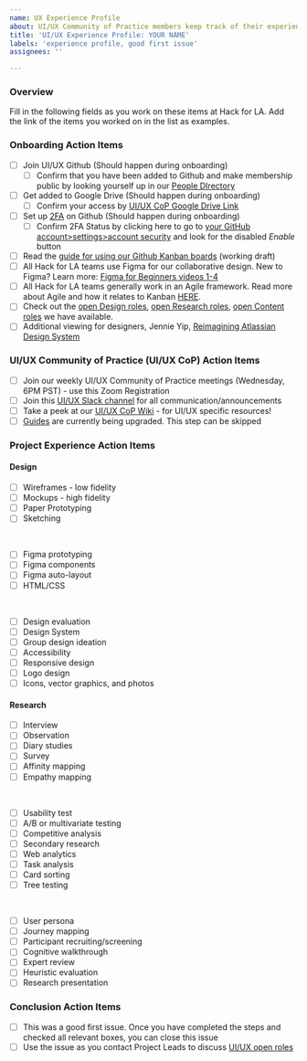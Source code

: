 ```yaml
---
name: UX Experience Profile
about: UI/UX Community of Practice members keep track of their experience at HfLA
title: 'UI/UX Experience Profile: YOUR NAME'
labels: 'experience profile, good first issue'
assignees: ''

---
```


### Overview
Fill in the following fields as you work on these items at Hack for LA. Add the link of the items you worked on in the list as examples.

### Onboarding Action Items
- [ ] Join UI/UX Github (Should happen during onboarding) 
  - [ ] Confirm that you have been added to Github and make membership public by looking yourself up in our [People DIrectory](https://github.com/orgs/hackforla/people)
- [ ] Get added to Google Drive (Should happen during onboarding)
   - [ ] Confirm your access by [UI/UX CoP Google Drive Link](https://drive.google.com/drive/folders/1Bw4qy9rQtJ16ccYsRUIg5BlxBxlqnEIQ?usp=sharing)
- [ ] Set up [2FA](https://www.hackforla.org/guide-pages/2FA.html) on Github (Should happen during onboarding)
  - [ ] Confirm 2FA Status by clicking here to go to [your GitHub account>settings>account security](https://github.com/settings/security) and look for the disabled *Enable* button
- [ ] Read the [guide for using our Github Kanban boards](https://docs.google.com/document/d/11Fe7mNdmPBP5bD_yLJ1C0_I1TmoK47AuHHrdhdDyWCs/edit#heading=h.nl3p4nf4eqb4) (working draft)
- [ ] All Hack for LA teams use Figma for our collaborative design. New to Figma? Learn more: [Figma for Beginners videos 1-4](https://www.youtube.com/watch?v=dXQ7IHkTiMM&ab_channel=Figma)  
- [ ] All Hack for LA teams generally work in an Agile framework. Read more about Agile and how it relates to Kanban [HERE](https://www.atlassian.com/agile).
- [ ] Check out the [open Design roles](https://github.com/orgs/hackforla/projects/67/views/4), [open Research roles](https://github.com/orgs/hackforla/projects/67/views/8), [open Content roles](https://github.com/orgs/hackforla/projects/67/views/9) we have available.
- [ ] Additional viewing for designers, Jennie Yip, [Reimagining Atlassian Design System](https://www.youtube.com/watch?v=_pfyLVXTVSQ)

### UI/UX Community of Practice (UI/UX CoP) Action Items
- [ ] Join our weekly UI/UX Community of Practice meetings (Wednesday, 6PM PST) - use this Zoom Registration
- [ ] Join this [UI/UX Slack channel](https://hackforla.slack.com/archives/C017ESHSMNG) for all communication/announcements
- [ ] Take a peek at our [UI/UX CoP Wiki](https://github.com/hackforla/UI-UX/wiki) - for UI/UX specific resources!
- [ ] [Guides](https://github.com/orgs/hackforla/projects/58/views/4) are currently being upgraded. This step can be skipped

### Project Experience Action Items

#### Design 

- [ ] Wireframes - low fidelity
- [ ] Mockups - high fidelity
- [ ] Paper Prototyping
- [ ] Sketching
<br /> 

- [ ] Figma prototyping
- [ ] Figma components
- [ ] Figma auto-layout
- [ ] HTML/CSS
 <br /> 

- [ ] Design evaluation
- [ ] Design System
- [ ] Group design ideation
- [ ] Accessibility
- [ ] Responsive design
- [ ] Logo design
- [ ] Icons, vector graphics, and photos

#### Research
- [ ] Interview
- [ ] Observation 
- [ ] Diary studies 
- [ ] Survey
- [ ] Affinity mapping
- [ ] Empathy mapping
 <br /> 

- [ ] Usability test
- [ ] A/B or multivariate testing
- [ ] Competitive analysis
- [ ] Secondary research
- [ ] Web analytics
- [ ] Task analysis
- [ ] Card sorting
- [ ] Tree testing
 <br /> 

- [ ] User persona
- [ ] Journey mapping
- [ ] Participant recruiting/screening
- [ ] Cognitive walkthrough 
- [ ] Expert review
- [ ] Heuristic evaluation
- [ ] Research presentation

### Conclusion Action Items
- [ ] This was a good first issue. Once you have completed the steps and checked all relevant boxes, you can close this issue
- [ ] Use the issue as you contact Project Leads to discuss [UI/UX open roles](https://github.com/orgs/hackforla/projects/67/views/1) 
